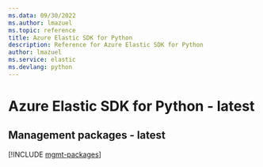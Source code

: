 ```yaml
---
ms.data: 09/30/2022
ms.author: lmazuel
ms.topic: reference
title: Azure Elastic SDK for Python
description: Reference for Azure Elastic SDK for Python
author: lmazuel
ms.service: elastic
ms.devlang: python
---
```

# Azure Elastic SDK for Python - latest

## Management packages - latest
[!INCLUDE [mgmt-packages](elastic-mgmt-index.md)]